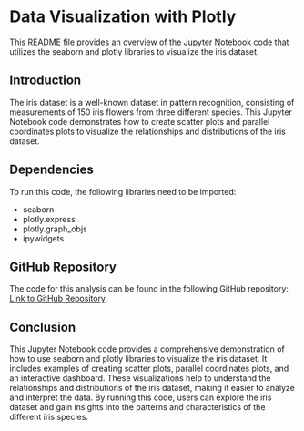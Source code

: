 # Data Visualization with Plotly
This README file provides an overview of the Jupyter Notebook code that utilizes the seaborn and plotly libraries to visualize the iris dataset.

## Introduction
The iris dataset is a well-known dataset in pattern recognition, consisting of measurements of 150 iris flowers from three different species. This Jupyter Notebook code demonstrates how to create scatter plots and parallel coordinates plots to visualize the relationships and distributions of the iris dataset.

## Dependencies
To run this code, the following libraries need to be imported:
- seaborn
- plotly.express
- plotly.graph_objs
- ipywidgets

## GitHub Repository
The code for this analysis can be found in the following GitHub repository: [Link to GitHub Repository](https://github.com/kamalakarpeta/data_visualization_with_plotly).

## Conclusion
This Jupyter Notebook code provides a comprehensive demonstration of how to use seaborn and plotly libraries to visualize the iris dataset. It includes examples of creating scatter plots, parallel coordinates plots, and an interactive dashboard. These visualizations help to understand the relationships and distributions of the iris dataset, making it easier to analyze and interpret the data. By running this code, users can explore the iris dataset and gain insights into the patterns and characteristics of the different iris species.
